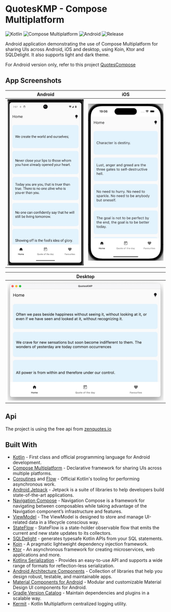 # QuotesKMP - Compose Multiplatform
![Kotlin](https://img.shields.io/badge/Kotlin-7F52FF?logo=kotlin&logoColor=white&style=for-the-badge)
![Compose Multiplatform](https://img.shields.io/static/v1?style=for-the-badge&message=Compose+Multiplatform&color=4285F4&logo=Jetpack+Compose&logoColor=FFFFFF&label=)
![Android](https://img.shields.io/badge/Api%2026+-3DDC84?logo=android&logoColor=white&style=for-the-badge)
![Release](https://img.shields.io/github/v/release/mende273/quotesKMP?logo=github&color=lightblue&logoColor=white&labelColor=black&style=for-the-badge)

Android application demonstrating the use of Compose Multiplatform for sharing UIs across Android, iOS and desktop, using Koin, Ktor and SQLDelight. It also supports light and dark theme.

For Android version only, refer to this project [QuotesCompose](https://github.com/mende273/QuotesCompose)

## App Screenshots
| Android | iOS |
| --- | --- |
| <img src="/screenshots/android-sc.jpg" width="250"> | <img src="/screenshots/ios-sc.jpg" width="250"> |


| Desktop |
| --- |
| <img src="/screenshots/desktop-sc.jpg" width="526"> |

## Api
The project is using the free api from [zenquotes.io](https://zenquotes.io/)

## Built With
- [Kotlin](https://kotlinlang.org/) - First class and official programming language for Android development.
- [Compose Multiplatform](https://www.jetbrains.com/compose-multiplatform/) - Declarative framework for sharing UIs across multiple platforms.
- [Coroutines](https://kotlinlang.org/docs/reference/coroutines-overview.html) and [Flow](https://kotlinlang.org/docs/reference/coroutines/flow.html#asynchronous-flow) - Official Kotlin's tooling for performing asynchronous work.
- [Android Jetpack](https://developer.android.com/jetpack) - Jetpack is a suite of libraries to help developers build state-of-the-art applications.
- [Navigation Compose](https://developer.android.com/jetpack/compose/navigation) - Navigation Compose is a framework for navigating between composables while taking advantage of the Navigation component’s infrastructure and features.
- [ViewModel](https://developer.android.com/topic/libraries/architecture/viewmodel) - The ViewModel is designed to store and manage UI-related data in a lifecycle conscious way.
- [StateFlow](https://developer.android.com/kotlin/flow/stateflow-and-sharedflow#stateflow) - StateFlow is a state-holder observable flow that emits the current and new state updates to its collectors.
- [SQLDelight](https://sqldelight.github.io/sqldelight/2.0.2/) - generates typesafe Kotlin APIs from your SQL statements.
- [Koin](https://insert-koin.io/) - A pragmatic lightweight dependency injection framework.
- [Ktor](https://github.com/ktorio/ktor) - An asynchronous framework for creating microservices, web applications and more.
- [Kotlinx Serialization](https://github.com/Kotlin/kotlinx.serialization) - Provides an easy-to-use API and supports a wide range of formats for reflection-less serialization.
- [Android Architecture Components](https://developer.android.com/topic/libraries/architecture) - Collection of libraries that help you design robust, testable, and maintainable apps.
- [Material Components for Android](https://github.com/material-components/material-components-android) - Modular and customizable Material Design UI components for Android.
- [Gradle Version Catalog](https://docs.gradle.org/current/userguide/platforms.html#sub:version-catalog) - Maintain dependencies and plugins in a scalable way.
- [Kermit](https://github.com/touchlab/Kermit) - Kotlin Multiplatform centralized logging utility.
